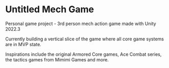 # Untitled Mech Game
Personal game project - 3rd person mech action game made with Unity 2022.3

Currently building a vertical slice of the game where all core game systems are in MVP state.

Inspirations include the original Armored Core games, Ace Combat series, the tactics games from Mimimi Games and more. 
